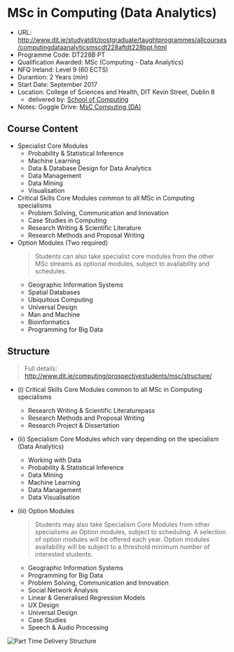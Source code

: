 # MSc in Computing (Data Analytics)
 - URL: http://www.dit.ie/studyatdit/postgraduate/taughtprogrammes/allcourses/computingdataanalyticsmscdt228aftdt228bpt.html
 - Programme Code: DT228B PT
 - Qualification Awarded: MSc (Computing - Data Analytics) 
 - NFQ Ireland: Level 9 (60 ECTS)
 - Durantion: 2 Years (min)
 - Start Date: September 2017
 - Location: College of Sciences and Health, DIT Kevin Street, Dublin 8
    - delivered by: [School of Computing](http://www.dit.ie/computing/)
 - Notes: Goggle Drive: [MsC Computing (DA)](https://drive.google.com/drive/u/0/folders/0B-iNAJKscDsFTTZPeUlKbHVHOWM)

## Course Content

 - Specialist Core Modules
    - Probability & Statistical Inference
    - Machine Learning
    - Data & Database Design for Data Analytics
    - Data Management 
    - Data Mining
    - Visualisation
 - Critical Skills Core Modules common to all MSc in Computing specialisms
    - Problem Solving, Communication and Innovation
    - Case Studies in Computing
    - Research Writing & Scientific Literature
    - Research Methods and Proposal Writing
 - Option Modules (Two required)
    > Students can also take specialist core modules from the other MSc streams as optional modules, subject to availability and schedules.
    - Geographic Information Systems
    - Spatial Databases
    - Ubiquitous Computing
    - Universal Design
    - Man and Machine
    - Bioinformatics
    - Programming for Big Data

## Structure
> Full details: http://www.dit.ie/computing/prospectivestudents/msc/structure/

 - (i) Critical Skills Core Modules common to all MSc in Computing specialisms
    - Research Writing & Scientific Literaturepass
    - Research Methods and Proposal Writing
    - Research Project & Dissertation
 - (ii) Specialism Core Modules which vary depending on the specialism (Data Analytics)
    - Working with Data
    - Probability & Statistical Inference 
    - Data Mining
    - Machine Learning
    - Data Management
    - Data Visualisation
- (iii) Option Modules
    > Students may also take Specialism Core Modules from other specialisms as Option modules, subject to scheduling.
    > A selection of option modules will be offered each year.  Option modules availability will be subject to a threshold minimum number of interested students.
    
    - Geographic Information Systems
    - Programming for Big Data
    - Problem Solving, Communication and Innovation
    - Social Network Analysis
    - Linear & Generalised Regression Models
    - UX Design
    - Universal Design
    - Case Studies
    - Speech & Audio Processing

![Part Time Delivery Structure](http://www.dit.ie/media/computing/research/MSc%20Part%20Time%20Delivery%20Structure-641x354.png)